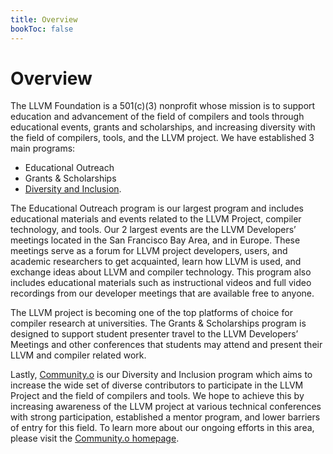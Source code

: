 ```yaml
---
title: Overview
bookToc: false
---
```


# Overview

The LLVM Foundation is a 501(c)(3) nonprofit whose mission is to support
education and advancement of the field of compilers and tools through
educational events, grants and scholarships, and increasing diversity with the
field of compilers, tools, and the LLVM project. We have established 3 main
programs:

* Educational Outreach
* Grants & Scholarships
* [Diversity and Inclusion](https://community-dot-o.llvm.org).

The Educational Outreach program is our largest program and includes educational
materials and events related to the LLVM Project, compiler technology, and
tools. Our 2 largest events are the LLVM Developers’ meetings located in the San
Francisco Bay Area, and in Europe. These meetings serve as a forum for LLVM
project developers, users, and academic researchers to get acquainted, learn how
LLVM is used, and exchange ideas about LLVM and compiler technology. This
program also includes educational materials such as instructional videos and
full video recordings from our developer meetings that are available free to
anyone.

The LLVM project is becoming one of the top platforms of choice for compiler
research at universities. The Grants & Scholarships program is designed to
support student presenter travel to the LLVM Developers’ Meetings and other
conferences that students may attend and present their LLVM and compiler related
work.

Lastly, [Community.o](https://community-dot-o.llvm.org) is our Diversity and
Inclusion program which aims to increase the wide set of diverse contributors
to participate in the LLVM Project and the field of compilers and tools.
We hope to achieve this by increasing awareness of the LLVM project at various
technical conferences with strong participation, established a mentor program, and
lower barriers of entry for this field. To learn more about our ongoing efforts
in this area, please visit the
[Community.o homepage](https://community-dot-o.llvm.org).
